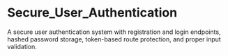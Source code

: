 # Secure_User_Authentication
A secure user authentication system with registration and login endpoints, hashed password storage, token-based route protection, and proper input validation.
